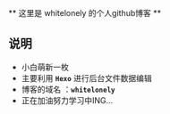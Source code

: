 ** 这里是 whitelonely 的个人github博客 **

## 说明

- 小白萌新一枚
- 主要利用 **`Hexo`** 进行后台文件数据编辑
- 博客的域名 ：**`whitelonely`**
- 正在加油努力学习中ING...
